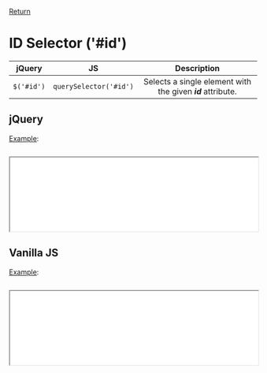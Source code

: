 <!-- markdownlint-disable MD041-->
[Return](../)

# ID Selector ('#id')

| jQuery | JS | Description |
|:--:|:--:|:--:|
| `$('#id')` | `querySelector('#id')` | Selects a single element with the given **_id_** attribute. |

## jQuery

[Example](jquery.html):

```js:src/jquery.js
```

<iframe width="100%" height="150" src="jquery.html"></iframe>

## Vanilla JS

[Example](vanilla.html):

```js:src/vanilla.js
```

<iframe width="100%" height="150" src="vanilla.html"></iframe>
